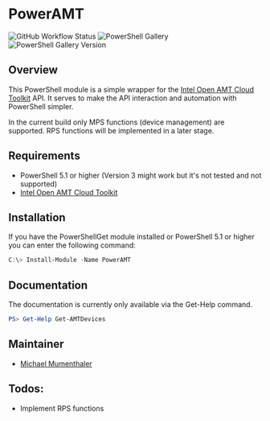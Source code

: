 # PowerAMT

![GitHub Workflow Status](https://img.shields.io/github/workflow/status/netricsag/PowerAMT/CI)
![PowerShell Gallery](https://img.shields.io/powershellgallery/dt/PowerAMT)
![PowerShell Gallery Version](https://img.shields.io/powershellgallery/v/PowerAMT)

## Overview

This PowerShell module is a simple wrapper for the [Intel Open AMT Cloud Toolkit](https://github.com/open-amt-cloud-toolkit/open-amt-cloud-toolkit) API.
It serves to make the API interaction and automation with PowerShell simpler.

In the current build only MPS functions (device management) are supported. RPS functions will be implemented in a later stage.

## Requirements

- PowerShell 5.1 or higher (Version 3 might work but it's not tested and not supported)
- [Intel Open AMT Cloud Toolkit](https://github.com/open-amt-cloud-toolkit/open-amt-cloud-toolkit)

## Installation

If you have the PowerShellGet module installed or PowerShell 5.1 or higher you can enter the following command:

```powershell
C:\> Install-Module -Name PowerAMT
```

## Documentation

The documentation is currently only available via the Get-Help command.

```PowerShell
PS> Get-Help Get-AMTDevices
```

## Maintainer

- [Michael Mumenthaler](https://github.com/michaelmumenthaler)

## Todos:

- Implement RPS functions

